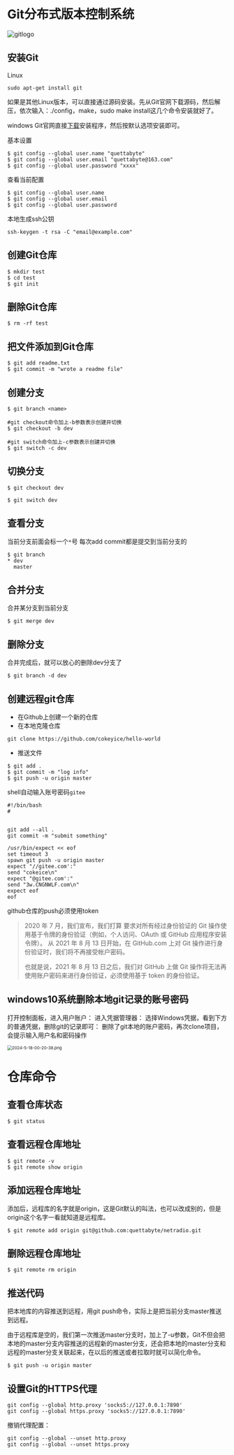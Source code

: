 

# Git分布式版本控制系统

![gitlogo](https://git-scm.com/images/logo@2x.png)

## 安装Git

Linux

```shell
sudo apt-get install git
```

如果是其他Linux版本，可以直接通过源码安装。先从Git官网下载源码，然后解压，依次输入：./config，make，sudo make install这几个命令安装就好了。

windows
Git官网直接[下载](https://git-scm.com/downloads)安装程序，然后按默认选项安装即可。

基本设置

```shell
$ git config --global user.name "quettabyte"
$ git config --global user.email "quettabyte@163.com"
$ git config --global user.password "xxxx"
```

查看当前配置

```shell
$ git config --global user.name
$ git config --global user.email
$ git config --global user.password
```

本地生成ssh公钥

```shell
ssh-keygen -t rsa -C "email@example.com"
```

## 创建Git仓库

```shell
$ mkdir test
$ cd test
$ git init
```

## 删除Git仓库

```shell
$ rm -rf test
```

## 把文件添加到Git仓库

```shell
$ git add readme.txt
$ git commit -m "wrote a readme file"
```

## 创建分支

```shell
$ git branch <name>
```

```shell
#git checkout命令加上-b参数表示创建并切换
$ git checkout -b dev
```

```shell
#git switch命令加上-c参数表示创建并切换
$ git switch -c dev
```

## 切换分支

```shell
$ git checkout dev
```

```shell
$ git switch dev
```

## 查看分支

当前分支前面会标一个`*`号
每次add commit都是提交到当前分支的

```shell
$ git branch
* dev
  master
```

## 合并分支

合并某分支到当前分支

```shell
$ git merge dev
```

## 删除分支

合并完成后，就可以放心的删除dev分支了

```shell
$ git branch -d dev
```

## 创建远程git仓库

*   在Github上创建一个新的仓库
*   在本地克隆仓库

```shell
git clone https://github.com/cokeyice/hello-world
```

*   推送文件

```shell
$ git add .
$ git commit -m "log info"
$ git push -u origin master

```

shell自动输入账号密码`gitee`

```shell
#!/bin/bash
#


git add --all .
git commit -m "submit something"

/usr/bin/expect << eof
set timeout 3
spawn git push -u origin master
expect "//gitee.com':"
send "cokeice\n"
expect "@gitee.com':"
send "3w.CNGNWLF.com\n"
expect eof
eof
```

github仓库的push必须使用token

> 2020 年 7 月，我们宣布，我们打算 要求对所有经过身份验证的 Git 操作使用基于令牌的身份验证（例如，个人访问、OAuth 或 GitHub 应用程序安装令牌）。 从 2021 年 8 月 13 日开始，在 GitHub.com 上对 Git 操作进行身份验证时，我们将不再接受帐户密码。
>
> 也就是说，2021 年 8 月 13 日之后，我们对 GitHub 上做 Git 操作将无法再使用账户密码来进行身份验证，必须使用基于 token 的身份验证。

## windows10系统删除本地git记录的账号密码

打开控制面板，进入用户账户： 进入凭据管理器： 选择Windows凭据，看到下方的普通凭据，删除git的记录即可：   删除了git本地的账户密码，再次clone项目，会提示输入用户名和密码操作

<img src="https://lnfeng-pic.oss-cn-wulanchabu.aliyuncs.com/tools-note/2024-5-18-00-20-38.png" alt="2024-5-18-00-20-38.png" style="zoom:67%;" />

# 仓库命令

## 查看仓库状态

```shell
$ git status
```

## 查看远程仓库地址

```shell
$ git remote -v
$ git remote show origin
```

## 添加远程仓库地址

添加后，远程库的名字就是origin，这是Git默认的叫法，也可以改成别的，但是origin这个名字一看就知道是远程库。

```shell
$ git remote add origin git@github.com:quettabyte/netradio.git
```

## 删除远程仓库地址

```shell
$ git remote rm origin
```

## 推送代码

把本地库的内容推送到远程，用git push命令，实际上是把当前分支master推送到远程。

由于远程库是空的，我们第一次推送master分支时，加上了-u参数，Git不但会把本地的master分支内容推送的远程新的master分支，还会把本地的master分支和远程的master分支关联起来，在以后的推送或者拉取时就可以简化命令。

```shell
$ git push -u origin master
```

## 设置Git的HTTPS代理

```
git config --global http.proxy 'socks5://127.0.0.1:7890' 
git config --global https.proxy 'socks5://127.0.0.1:7890'
```

撤销代理配置：

```
git config --global --unset http.proxy 
git config --global --unset https.proxy
```